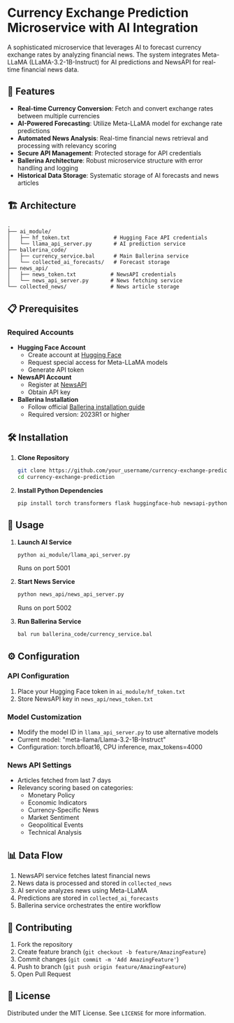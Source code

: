 # Currency Exchange Prediction Microservice with AI Integration
A sophisticated microservice that leverages AI to forecast currency exchange rates by analyzing financial news. The system integrates Meta-LLaMA (LLaMA-3.2-1B-Instruct) for AI predictions and NewsAPI for real-time financial news data.

## 🚀 Features
- **Real-time Currency Conversion**: Fetch and convert exchange rates between multiple currencies
- **AI-Powered Forecasting**: Utilize Meta-LLaMA model for exchange rate predictions
- **Automated News Analysis**: Real-time financial news retrieval and processing with relevancy scoring
- **Secure API Management**: Protected storage for API credentials
- **Ballerina Architecture**: Robust microservice structure with error handling and logging
- **Historical Data Storage**: Systematic storage of AI forecasts and news articles

## 🏗️ Architecture
```
.
├── ai_module/
│   ├── hf_token.txt              # Hugging Face API credentials
│   └── llama_api_server.py       # AI prediction service
├── ballerina_code/
│   ├── currency_service.bal      # Main Ballerina service
│   └── collected_ai_forecasts/   # Forecast storage
├── news_api/
│   ├── news_token.txt           # NewsAPI credentials
│   └── news_api_server.py       # News fetching service
└── collected_news/              # News article storage
```

## 📋 Prerequisites
### Required Accounts
- **Hugging Face Account**
  - Create account at [Hugging Face](https://huggingface.co)
  - Request special access for Meta-LLaMA models
  - Generate API token
- **NewsAPI Account**
  - Register at [NewsAPI](https://newsapi.org)
  - Obtain API key
- **Ballerina Installation**
  - Follow official [Ballerina installation guide](https://ballerina.io/learn/install-ballerina/)
  - Required version: 2023R1 or higher

## 🛠️ Installation
1. **Clone Repository**
   ```bash
   git clone https://github.com/your_username/currency-exchange-prediction.git
   cd currency-exchange-prediction
   ```

2. **Install Python Dependencies**
   ```bash
   pip install torch transformers flask huggingface-hub newsapi-python python-dateutil requests logging
   ```

## 🚦 Usage
1. **Launch AI Service**
   ```bash
   python ai_module/llama_api_server.py
   ```
   Runs on port 5001

2. **Start News Service**
   ```bash
   python news_api/news_api_server.py
   ```
   Runs on port 5002

3. **Run Ballerina Service**
   ```bash
   bal run ballerina_code/currency_service.bal
   ```

## ⚙️ Configuration
### API Configuration
1. Place your Hugging Face token in `ai_module/hf_token.txt`
2. Store NewsAPI key in `news_api/news_token.txt`

### Model Customization
- Modify the model ID in `llama_api_server.py` to use alternative models
- Current model: "meta-llama/Llama-3.2-1B-Instruct"
- Configuration: torch.bfloat16, CPU inference, max_tokens=4000

### News API Settings
- Articles fetched from last 7 days
- Relevancy scoring based on categories:
  - Monetary Policy
  - Economic Indicators
  - Currency-Specific News
  - Market Sentiment
  - Geopolitical Events
  - Technical Analysis

## 📊 Data Flow
1. NewsAPI service fetches latest financial news
2. News data is processed and stored in `collected_news`
3. AI service analyzes news using Meta-LLaMA
4. Predictions are stored in `collected_ai_forecasts`
5. Ballerina service orchestrates the entire workflow

## 🤝 Contributing
1. Fork the repository
2. Create feature branch (`git checkout -b feature/AmazingFeature`)
3. Commit changes (`git commit -m 'Add AmazingFeature'`)
4. Push to branch (`git push origin feature/AmazingFeature`)
5. Open Pull Request

## 📝 License
Distributed under the MIT License. See `LICENSE` for more information.
